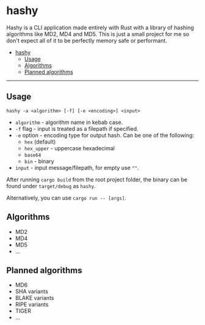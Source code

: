 # hashy

Hashy is a CLI application made entirely with Rust with a library of hashing algorithms like MD2, MD4 and MD5. This is just a small project for me so don't expect all of it to be perfectly memory safe or performant.

- [hashy](#hashy)
  - [Usage](#usage)
  - [Algorithms](#algorithms)
  - [Planned algorithms](#planned-algorithms)

* * *

## Usage

`hashy -a <algorithm> [-f] [-e <encoding>] <input>`

- `algorithm` - algorithm name in kebab case.
- `-f` flag - input is treated as a filepath if specified.
- `-e` option - encoding type for output hash. Can be one of the following:
  - `hex` (default)
  - `hex_upper` - uppercase hexadecimal
  - `base64`
  - `bin` - binary
- `input` - input message/filepath, for empty use `""`.

After running `cargo build` from the root project folder, the binary can be found under `target/debug` as `hashy`. 

Alternatively, you can use `cargo run -- [args]`.

## Algorithms

- MD2
- MD4
- MD5
- ...

## Planned algorithms

- MD6
- SHA variants
- BLAKE variants
- RIPE variants
- TIGER
- ...
